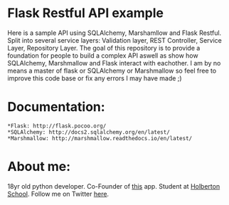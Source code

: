 # Flask Restful API example
Here is a sample API using SQLAlchemy, Marshamllow and Flask Restful. Split into several service layers: Validation layer, REST Controller, Service Layer, Repository Layer. The goal of this repository is to provide a foundation for people to build a complex API aswell as show how SQLAlchemy, Marshmallow and Flask interact with eachother. I am by no means a master of flask or SQLAlchemy or Marshmallow so feel free to improve this code base or fix any errors I may have made ;) 

# Documentation:
	*Flask: http://flask.pocoo.org/
	*SQLAlchemy: http://docs2.sqlalchemy.org/en/latest/
	*Marshmallow: http://marshmallow.readthedocs.io/en/latest/

# About me:
18yr old python developer. Co-Founder of [this](http://yourloop.co) app. Student at [Holberton School](https://www.holbertonschool.com/). Follow me on Twitter [here](https://twitter.com/JDeePee).
